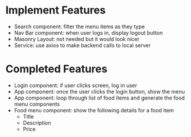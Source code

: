 # Implement Features

- Search component: filter the menu items as they type
- Nav Bar component: when user logs in, display logout button
- Masonry Layout: not needed but it would look nicer
- Service: use axios to make backend calls to local server

# Completed Features

- Login component: if user clicks screen, log in user
- App component: once the user clicks the login button, show the menu
- App component: loop through list of food items and generate the food menu components
- Food menu component: show the following details for a food item
  - Title
  - Description
  - Price
